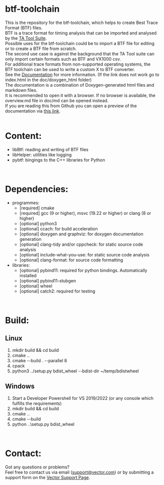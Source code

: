 # btf-toolchain

This is the repository for the btf-toolchain, which helps to create Best Trace Format (BTF) files. <br />
BTF is a trace format for timing analysis that can be imported and analysed by the [TA Tool Suite](https://www.vector.com/int/en/products/products-a-z/software/ta-tool-suite/). <br />
Possible uses for the btf-toolchain could be to import a BTF file for editing or to create a BTF file from scratch. <br />
The second use case is against the background that the TA Tool suite can only import certain formats such as BTF and VX1000 csv. <br />
For additional trace formats from non-supported operating systems, the BTF toolchain can be used to write a custom X to BTF converter. <br />
See the [Documentation](doc/doxygen_html/index.html) for more information. (If the link does not work go to index.html in the doc/doxygen_html folder) <br />
The documentation is a combination of Doxygen-generated html files and markdown files. <br />
It is recommended to open it with a browser. If no browser is available, the overview.md file in doc/md can be opened instead. <br />
If you are reading this from Github you can open a preview of the documentation via [this link](https://htmlpreview.github.com/vectorgrp/btf-toolchain/main/doc/doxyygen_html/index.html). <br />
<br />

# Content:
* libBtf: reading and writing of BTF files
* libHelper: utilities like logging
* pybtf: bingings to the C++ libraries for Python
<br />

# Dependencies:
* programmes:
	* [required] cmake
	* [required] gcc (9 or higher),  msvc (19.22 or higher) or clang (8 or higher)
	* [optional] python3
	* [optional] ccach: for build acceleration
	* [optional] doxygen and graphviz: for doxygen documentation generation
	* [optional] clang-tidy and/or cppcheck: for static source code analysis
	* [optional] include-what-you-use: for static source code analysis
	* [optional] clang-format: for source code formatting
* libraries:
	* [optional] pybind11: required for python bindings. Automatically installed
	* [optional] pybind11-stubgen
	* [optional] wheel
	* [optional] catch2: required for testing
<br />

# Build:
## Linux
1. mkdir build && cd build
2. cmake ..
3. cmake --build . --parallel 8
4. cpack
5. python3 ../setup.py bdist_wheel --bdist-dir ~/temp/bdistwheel

## Windows
1. Start a Developer Powershell for VS 2019/2022 (or any console which fulfills the requirements)
2. mkdir build && cd build
3. cmake ..
4. cmake --build
5. python ..\setup.py bdist_wheel
<br />

# Contact:
Got any questions or problems? <br />
Feel free to contact us via email (support@vector.com) or by submitting a support form on the [Vector Support Page](https://support.vector.com/gst).
